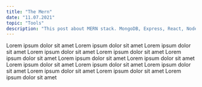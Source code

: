 ```yaml
---
title: "The Mern"
date: "11.07.2021"
topic: "Tools"
description: "This post about MERN stack. MongoDB, Express, React, Node"
---
```


Lorem ipsum dolor sit amet
Lorem ipsum dolor sit amet
Lorem ipsum dolor sit amet
Lorem ipsum dolor sit amet
Lorem ipsum dolor sit amet
Lorem ipsum dolor sit amet
Lorem ipsum dolor sit amet 
Lorem ipsum dolor sit amet
Lorem ipsum dolor sit amet
Lorem ipsum dolor sit amet
Lorem ipsum dolor sit amet
Lorem ipsum dolor sit amet
Lorem ipsum dolor sit amet
Lorem ipsum dolor sit amet 
